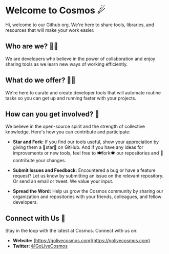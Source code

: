 # Welcome to Cosmos ☄

Hi, welcome to our Github org. We're here to share tools, libraries, and resources that will make your work easier.

## Who are we? 🙋‍♀️

We are developers who believe in the power of collaboration and enjoy sharing tools as we learn new ways of working efficiently.

## What do we offer? 👩‍💻

We're here to curate and create developer tools that will automate routine tasks so you can get up and running faster with your projects.

## How can you get involved? 🙌

We believe in the open-source spirit and the strength of collective knowledge. Here's how you can contribute and participate:

- **Star and Fork:** If you find our tools useful, show your appreciation by giving them a 🌟star🌟 on GitHub. And if you have any ideas for improvements or new tools, feel free to 🍽️fork🍽️ our repositories and 🌈 contribute your changes.

- **Submit Issues and Feedback:** Encountered a bug or have a feature request? Let us know by submitting an issue on the relevant repository. Or send an email or tweet. We value your input.

- **Spread the Word:** Help us grow the Cosmos community by sharing our organization and repositories with your friends, colleagues, and fellow developers.

## Connect with Us 🍿

Stay in the loop with the latest at Cosmos. Connect with us on:

- **Website:** [https://golivecosmos.com](https://golivecosmos.com)
- **Twitter:** [@GoLiveCosmos](https://twitter.com/GoLiveCosmos)
